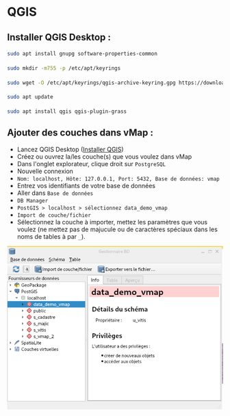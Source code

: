 # QGIS

## Installer QGIS Desktop :
```bash
sudo apt install gnupg software-properties-common

sudo mkdir -m755 -p /etc/apt/keyrings

sudo wget -O /etc/apt/keyrings/qgis-archive-keyring.gpg https://download.qgis.org/downloads/qgis-archive-keyring.gpg

sudo apt update

sudo apt install qgis qgis-plugin-grass
```

## Ajouter des couches dans vMap :
* Lancez QGIS Desktop ([Installer QGIS](#installer-qgis-desktop-))
* Créez ou ouvrez la/les couche(s) que vous voulez dans vMap
* Dans l'onglet explorateur, clique droit sur `PostgreSQL`
* Nouvelle connexion 
* ```Nom: localhost, Hôte: 127.0.0.1, Port: 5432, Base de données: vmap```
* Entrez vos identifiants de votre base de données
* Aller dans `Base de données`
* `DB Manager`
* `PostGIS > localhost > sélectionnez data_demo_vmap`
* `Import de couche/fichier`
* Sélectionnez la couche à importer, mettez les paramètres que vous voulez (ne mettez <warning>pas de majucule ou de caractères spéciaux</warning> dans les noms de tables à par `_`).

![DB Manager QGIS](./DB_Manager_QGIS.png)